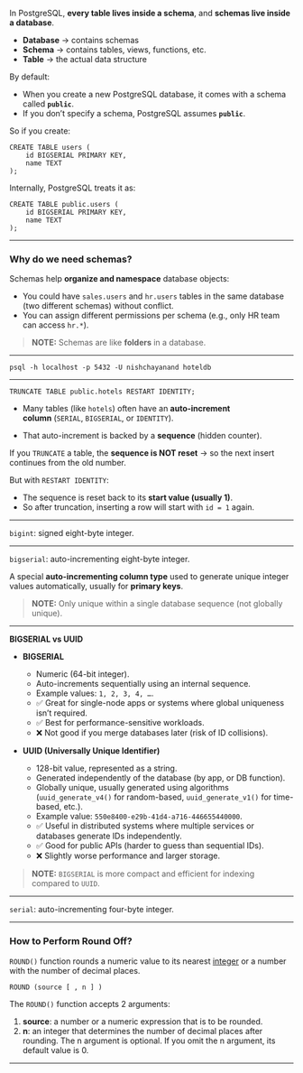 
In PostgreSQL, **every table lives inside a schema**, and **schemas live inside a database**.

- **Database** → contains schemas
- **Schema** → contains tables, views, functions, etc.
- **Table** → the actual data structure

By default:
- When you create a new PostgreSQL database, it comes with a schema called **`public`**.
- If you don’t specify a schema, PostgreSQL assumes **`public`**.

So if you create:

```
CREATE TABLE users (
    id BIGSERIAL PRIMARY KEY,
    name TEXT
);
```

Internally, PostgreSQL treats it as:

```
CREATE TABLE public.users (
    id BIGSERIAL PRIMARY KEY,
    name TEXT
);
```

---
### Why do we need schemas?

Schemas help **organize and namespace** database objects:

- You could have `sales.users` and `hr.users` tables in the same database (two different schemas) without conflict.
- You can assign different permissions per schema (e.g., only HR team can access `hr.*`).

> **NOTE:** Schemas are like **folders** in a database.

---
```
psql -h localhost -p 5432 -U nishchayanand hoteldb
```

----

```
TRUNCATE TABLE public.hotels RESTART IDENTITY;
```

- Many tables (like `hotels`) often have an **auto-increment column** (`SERIAL`, `BIGSERIAL`, or `IDENTITY`).
    
- That auto-increment is backed by a **sequence** (hidden counter).

If you `TRUNCATE` a table, the **sequence is NOT reset** → so the next insert continues from the old number.

But with `RESTART IDENTITY`:
- The sequence is reset back to its **start value (usually 1)**.
- So after truncation, inserting a row will start with `id = 1` again.

---
`bigint`: signed eight-byte integer.

---
`bigserial`: auto-incrementing eight-byte integer. 

A special **auto-incrementing column type** used to generate unique integer values automatically, usually for **primary keys**.

> **NOTE:** Only unique within a single database sequence (not globally unique).

---

**BIGSERIAL vs UUID**

- **BIGSERIAL**
    - Numeric (64-bit integer).
    - Auto-increments sequentially using an internal sequence.
    - Example values: `1, 2, 3, 4, …`.
    - ✅ Great for single-node apps or systems where global uniqueness isn’t required.
    - ✅ Best for performance-sensitive workloads.
    - ❌ Not good if you merge databases later (risk of ID collisions).

- **UUID (Universally Unique Identifier)**
    - 128-bit value, represented as a string.
    - Generated independently of the database (by app, or DB function).
    - Globally unique, usually generated using algorithms (`uuid_generate_v4()` for random-based, `uuid_generate_v1()` for time-based, etc.).
    - Example value: `550e8400-e29b-41d4-a716-446655440000`.
    - ✅ Useful in distributed systems where multiple services or databases generate IDs independently.
    - ✅ Good for public APIs (harder to guess than sequential IDs).
    - ❌ Slightly worse performance and larger storage.

> **NOTE:** `BIGSERIAL` is more compact and efficient for indexing compared to `UUID`.

---
`serial`: auto-incrementing four-byte integer.

---
### How to Perform Round Off?

`ROUND()` function rounds a numeric value to its nearest [integer](https://neon.com/postgresql/postgresql-tutorial/postgresql-integer) or a number with the number of decimal places.

```
ROUND (source [ , n ] )
```

The `ROUND()` function accepts 2 arguments:

1) **source**: a number or a numeric expression that is to be rounded.
2) **n**: an integer that determines the number of decimal places after rounding. The n argument is optional. If you omit the n argument, its default value is 0.

---
